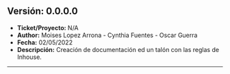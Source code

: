 ## Versión: 0.0.0.0
- __Ticket/Proyecto:__ N/A
- __Author:__ Moises Lopez Arrona - Cynthia Fuentes - Oscar Guerra
- __Fecha:__ 02/05/2022
- __Descripción:__ Creación de documentación ed un talón con las reglas de Inhouse.
--------